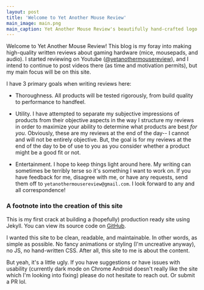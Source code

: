```yaml
---
layout: post
title: 'Welcome to Yet Another Mouse Review'
main_image: main.png
main_caption: Yet Another Mouse Review's beautifully hand-crafted logo
---
```


Welcome to Yet Another Mouse Review! This blog is my foray into making high-quality written reviews about gaming hardware (mice, mousepads, and audio). I started reviewing on Youtube ([@yetanothermousereview](https://www.youtube.com/@yetanothermousereview)), and I intend to continue to post videos there (as time and motivation permits), but my main focus will be on this site. 

I have 3 primary goals when writing reviews here:

- Thoroughness. All products will be tested rigorously, from build quality to performance to handfeel. 

- Utility. I have attempted to separate my subjective impressions of products from their objective aspects in the way I structure my reviews in order to maximize your ability to determine what products are best *for you*. Obviously, these are my reviews at the end of the day-- I cannot and will not be entirely objective. But, the goal is for my reviews at the end of the day to be of use to you as you consider whether a product might be a good fit or not.

- Entertainment. I hope to keep things light around here. My writing can sometimes be terribly terse so it's something I want to work on. If you have feedback for me, disagree with me, or have any requests, send them off to `yetanothermousereview@gmail.com`. I look forward to any and all correspondence!

### A footnote into the creation of this site

This is my first crack at building a (hopefully) production ready site using Jekyll. You can view its source code on [GitHub](https://github.com/pnegus/yetanothermousereview). 

I wanted this site to be clean, readable, and maintainable. In other words, as simple as possible. No fancy animations or styling (I'm uncreative anyway), no JS, no hand-written CSS. After all, this site to me is about the content. 

But yeah, it's a little ugly. If you have suggestions or have issues with usability (currently dark mode on Chrome Android doesn't really like the site which I'm looking into fixing) please do not hesitate to reach out. Or submit a PR lol.